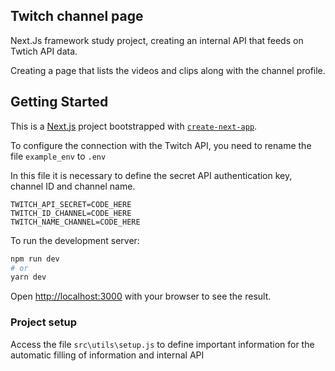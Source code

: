 ## Twitch channel page

Next.Js framework study project, creating an internal API that feeds on Twtich API data.

Creating a page that lists the videos and clips along with the channel profile.

## Getting Started
This is a [Next.js](https://nextjs.org/) project bootstrapped with [`create-next-app`](https://github.com/vercel/next.js/tree/canary/packages/create-next-app).

To configure the connection with the Twitch API, you need to rename the file `example_env` to `.env`

In this file it is necessary to define the secret API authentication key, channel ID and channel name.

```
TWITCH_API_SECRET=CODE_HERE
TWITCH_ID_CHANNEL=CODE_HERE
TWITCH_NAME_CHANNEL=CODE_HERE
```

To run the development server:

```bash
npm run dev
# or
yarn dev
```

Open [http://localhost:3000](http://localhost:3000) with your browser to see the result.


### Project setup

Access the file `src\utils\setup.js` to define important information for the automatic filling of information and internal API

